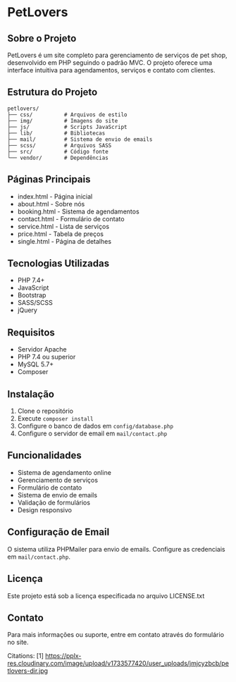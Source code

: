 # PetLovers

## Sobre o Projeto
PetLovers é um site completo para gerenciamento de serviços de pet shop, desenvolvido em PHP seguindo o padrão MVC. O projeto oferece uma interface intuitiva para agendamentos, serviços e contato com clientes.

## Estrutura do Projeto
```
petlovers/
├── css/          # Arquivos de estilo
├── img/          # Imagens do site
├── js/           # Scripts JavaScript
├── lib/          # Bibliotecas
├── mail/         # Sistema de envio de emails
├── scss/         # Arquivos SASS
├── src/          # Código fonte
└── vendor/       # Dependências
```

## Páginas Principais
- index.html      - Página inicial
- about.html      - Sobre nós
- booking.html    - Sistema de agendamentos
- contact.html    - Formulário de contato
- service.html    - Lista de serviços
- price.html      - Tabela de preços
- single.html     - Página de detalhes

## Tecnologias Utilizadas
- PHP 7.4+
- JavaScript
- Bootstrap
- SASS/SCSS
- jQuery

## Requisitos
- Servidor Apache
- PHP 7.4 ou superior
- MySQL 5.7+
- Composer

## Instalação
1. Clone o repositório
2. Execute `composer install`
3. Configure o banco de dados em `config/database.php`
4. Configure o servidor de email em `mail/contact.php`

## Funcionalidades
- Sistema de agendamento online
- Gerenciamento de serviços
- Formulário de contato
- Sistema de envio de emails
- Validação de formulários
- Design responsivo

## Configuração de Email
O sistema utiliza PHPMailer para envio de emails. Configure as credenciais em `mail/contact.php`.

## Licença
Este projeto está sob a licença especificada no arquivo LICENSE.txt

## Contato
Para mais informações ou suporte, entre em contato através do formulário no site.

Citations:
[1] https://pplx-res.cloudinary.com/image/upload/v1733577420/user_uploads/jmjcyzbcb/petlovers-dir.jpg